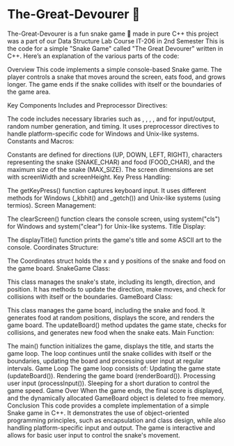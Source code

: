 # The-Great-Devourer 🐍
The-Great-Devourer is a fun snake game 🐍 made in pure C++
this project was a part of our Data Structure Lab Course IT-206 in 2nd Semester
This is the code for a simple "Snake Game" called "The Great Devourer" written in C++. Here’s an explanation of the various parts of the code:

Overview
This code implements a simple console-based Snake game. The player controls a snake that moves around the screen, eats food, and grows longer. The game ends if the snake collides with itself or the boundaries of the game area.

Key Components
Includes and Preprocessor Directives:

The code includes necessary libraries such as <iostream>, <cstdlib>, <ctime>, <thread>, and <chrono> for input/output, random number generation, and timing.
It uses preprocessor directives to handle platform-specific code for Windows and Unix-like systems.
Constants and Macros:

Constants are defined for directions (UP, DOWN, LEFT, RIGHT), characters representing the snake (SNAKE_CHAR) and food (FOOD_CHAR), and the maximum size of the snake (MAX_SIZE).
The screen dimensions are set with screenWidth and screenHeight.
Key Press Handling:

The getKeyPress() function captures keyboard input. It uses different methods for Windows (_kbhit() and _getch()) and Unix-like systems (using termios).
Screen Management:

The clearScreen() function clears the console screen, using system("cls") for Windows and system("clear") for Unix-like systems.
Title Display:

The displayTitle() function prints the game's title and some ASCII art to the console.
Coordinates Structure:

The Coordinates struct holds the x and y positions of the snake and food on the game board.
SnakeGame Class:

This class manages the snake's state, including its length, direction, and position.
It has methods to update the direction, make moves, and check for collisions with itself or the boundaries.
GameBoard Class:

This class manages the game board, including the snake and food.
It generates food at random positions, displays the score, and renders the game board.
The updateBoard() method updates the game state, checks for collisions, and generates new food when the snake eats.
Main Function:

The main() function initializes the game, displays the title, and starts the game loop.
The loop continues until the snake collides with itself or the boundaries, updating the board and processing user input at regular intervals.
Game Loop
The game loop consists of:
Updating the game state (updateBoard()).
Rendering the game board (renderBoard()).
Processing user input (processInput()).
Sleeping for a short duration to control the game speed.
Game Over
When the game ends, the final score is displayed, and the dynamically allocated GameBoard object is deleted to free memory.
Conclusion
This code provides a complete implementation of a simple Snake game in C++. It demonstrates the use of object-oriented programming principles, such as encapsulation and class design, while also handling platform-specific input and output. The game is interactive and allows for basic user input to control the snake's movement.

